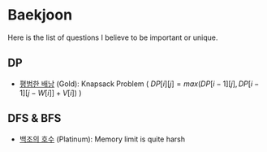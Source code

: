# Baekjoon

Here is the list of questions I believe to be important or unique.

## DP

- [평범한 배낭](https://www.acmicpc.net/problem/12865) (Gold): Knapsack Problem ( $DP[i][j] = max(DP[i - 1][j], DP[i - 1][j - W[i]] + V[i])$ )

## DFS & BFS

- [백조의 호수](https://www.acmicpc.net/problem/3197) (Platinum): Memory limit is quite harsh
